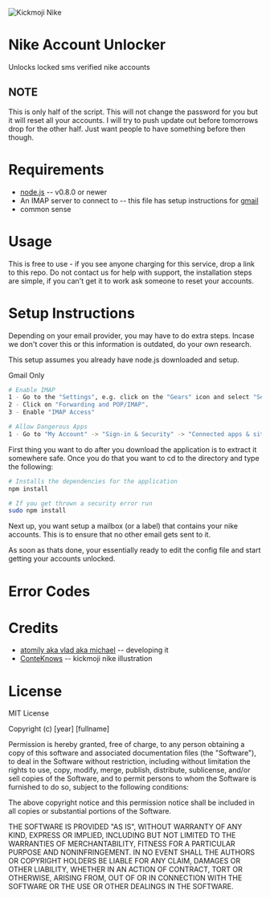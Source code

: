 ![Kickmoji Nike](https://s3.amazonaws.com/kickmoji/nike-kickmoji2.png "Kickmoji")

# Nike Account Unlocker
Unlocks locked sms verified nike accounts

## NOTE
This is only half of the script. This will not change the password for you but it will reset all your accounts. 
I will try to push update out before tomorrows drop for the other half. Just want people to have something before then though.

# Requirements
* [node.js](http://nodejs.org/) -- v0.8.0 or newer
* An IMAP server to connect to -- this file has setup instructions for [gmail](https://gmail.com)
* common sense

# Usage
This is free to use - if you see anyone charging for this service, drop a link to this repo.
Do not contact us for help with support, the installation steps are simple, if you can't get it to work ask someone to reset your accounts.

# Setup Instructions
Depending on your email provider, you may have to do extra steps. Incase we don't cover this or this information is outdated, do your own research.

This setup assumes you already have node.js downloaded and setup.

Gmail Only
```bash
# Enable IMAP 
1 - Go to the "Settings", e.g. click on the "Gears" icon and select "Settings".
2 - Click on "Forwarding and POP/IMAP".
3 - Enable "IMAP Access"

# Allow Dangerous Apps
1 - Go to "My Account" -> "Sign-in & Security" -> "Connected apps & sites" -> "Allow less secure apps"
```
First thing you want to do after you download the application is to extract it somewhere safe. Once you do that you want to cd to the directory and type the following:

```bash
# Installs the dependencies for the application
npm install

# If you get thrown a security error run
sudo npm install
```

Next up, you want setup a mailbox (or a label) that contains your nike accounts. This is to ensure that no other email gets sent to it. 

As soon as thats done, your essentially ready to edit the config file and start getting your accounts unlocked.


# Error Codes

# Credits
* [atomily aka vlad aka michael](https://github.com/atomily) -- developing it
* [ConteKnows](https://twitter.com/conteknows) -- kickmoji nike illustration

# License
MIT License

Copyright (c) [year] [fullname]

Permission is hereby granted, free of charge, to any person obtaining a copy
of this software and associated documentation files (the "Software"), to deal
in the Software without restriction, including without limitation the rights
to use, copy, modify, merge, publish, distribute, sublicense, and/or sell
copies of the Software, and to permit persons to whom the Software is
furnished to do so, subject to the following conditions:

The above copyright notice and this permission notice shall be included in all
copies or substantial portions of the Software.

THE SOFTWARE IS PROVIDED "AS IS", WITHOUT WARRANTY OF ANY KIND, EXPRESS OR
IMPLIED, INCLUDING BUT NOT LIMITED TO THE WARRANTIES OF MERCHANTABILITY,
FITNESS FOR A PARTICULAR PURPOSE AND NONINFRINGEMENT. IN NO EVENT SHALL THE
AUTHORS OR COPYRIGHT HOLDERS BE LIABLE FOR ANY CLAIM, DAMAGES OR OTHER
LIABILITY, WHETHER IN AN ACTION OF CONTRACT, TORT OR OTHERWISE, ARISING FROM,
OUT OF OR IN CONNECTION WITH THE SOFTWARE OR THE USE OR OTHER DEALINGS IN THE
SOFTWARE.